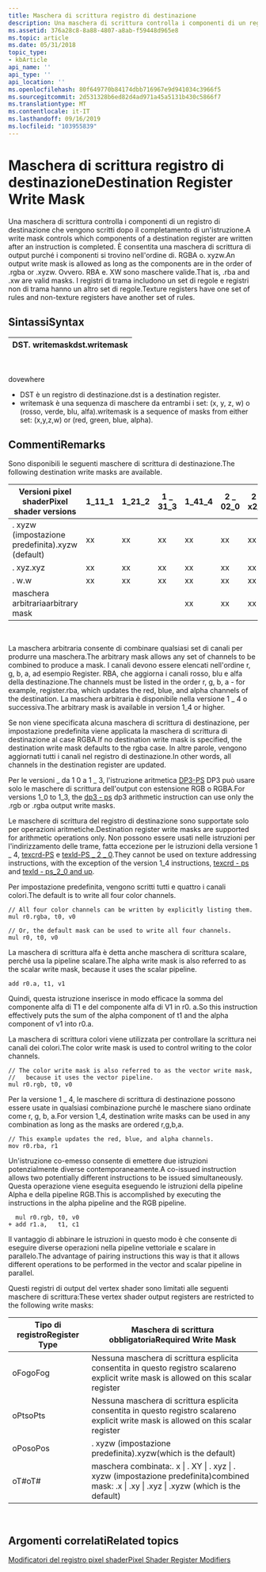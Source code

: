```yaml
---
title: Maschera di scrittura registro di destinazione
description: Una maschera di scrittura controlla i componenti di un registro di destinazione che vengono scritti dopo il completamento di un'istruzione.
ms.assetid: 376a28c8-8a88-4807-a8ab-f59448d965e8
ms.topic: article
ms.date: 05/31/2018
topic_type:
- kbArticle
api_name: ''
api_type: ''
api_location: ''
ms.openlocfilehash: 80f649770b84174dbb716967e9d941034c3966f5
ms.sourcegitcommit: 2d531328b6ed82d4ad971a45a5131b430c5866f7
ms.translationtype: MT
ms.contentlocale: it-IT
ms.lasthandoff: 09/16/2019
ms.locfileid: "103955839"
---
```

# <a name="destination-register-write-mask"></a><span data-ttu-id="41360-103">Maschera di scrittura registro di destinazione</span><span class="sxs-lookup"><span data-stu-id="41360-103">Destination Register Write Mask</span></span>

<span data-ttu-id="41360-104">Una maschera di scrittura controlla i componenti di un registro di destinazione che vengono scritti dopo il completamento di un'istruzione.</span><span class="sxs-lookup"><span data-stu-id="41360-104">A write mask controls which components of a destination register are written after an instruction is completed.</span></span> <span data-ttu-id="41360-105">È consentita una maschera di scrittura di output purché i componenti si trovino nell'ordine di. RGBA o. xyzw.</span><span class="sxs-lookup"><span data-stu-id="41360-105">An output write mask is allowed as long as the components are in the order of .rgba or .xyzw.</span></span> <span data-ttu-id="41360-106">Ovvero. RBA e. XW sono maschere valide.</span><span class="sxs-lookup"><span data-stu-id="41360-106">That is, .rba and .xw are valid masks.</span></span> <span data-ttu-id="41360-107">I registri di trama includono un set di regole e registri non di trama hanno un altro set di regole.</span><span class="sxs-lookup"><span data-stu-id="41360-107">Texture registers have one set of rules and non-texture registers have another set of rules.</span></span>

## <a name="syntax"></a><span data-ttu-id="41360-108">Sintassi</span><span class="sxs-lookup"><span data-stu-id="41360-108">Syntax</span></span>



| <span data-ttu-id="41360-109">DST. writemask</span><span class="sxs-lookup"><span data-stu-id="41360-109">dst.writemask</span></span> |
|---------------|



 

<span data-ttu-id="41360-110">dove</span><span class="sxs-lookup"><span data-stu-id="41360-110">where</span></span>

-   <span data-ttu-id="41360-111">DST è un registro di destinazione.</span><span class="sxs-lookup"><span data-stu-id="41360-111">dst is a destination register.</span></span>
-   <span data-ttu-id="41360-112">writemask è una sequenza di maschere da entrambi i set: (x, y, z, w) o (rosso, verde, blu, alfa).</span><span class="sxs-lookup"><span data-stu-id="41360-112">writemask is a sequence of masks from either set: (x,y,z,w) or (red, green, blue, alpha).</span></span>

## <a name="remarks"></a><span data-ttu-id="41360-113">Commenti</span><span class="sxs-lookup"><span data-stu-id="41360-113">Remarks</span></span>

<span data-ttu-id="41360-114">Sono disponibili le seguenti maschere di scrittura di destinazione.</span><span class="sxs-lookup"><span data-stu-id="41360-114">The following destination write masks are available.</span></span>



| <span data-ttu-id="41360-115">Versioni pixel shader</span><span class="sxs-lookup"><span data-stu-id="41360-115">Pixel shader versions</span></span> | <span data-ttu-id="41360-116">1\_1</span><span class="sxs-lookup"><span data-stu-id="41360-116">1\_1</span></span> | <span data-ttu-id="41360-117">1\_2</span><span class="sxs-lookup"><span data-stu-id="41360-117">1\_2</span></span> | <span data-ttu-id="41360-118">1 \_ 3</span><span class="sxs-lookup"><span data-stu-id="41360-118">1\_3</span></span> | <span data-ttu-id="41360-119">1\_4</span><span class="sxs-lookup"><span data-stu-id="41360-119">1\_4</span></span> | <span data-ttu-id="41360-120">2 \_ 0</span><span class="sxs-lookup"><span data-stu-id="41360-120">2\_0</span></span> | <span data-ttu-id="41360-121">2 \_ x</span><span class="sxs-lookup"><span data-stu-id="41360-121">2\_x</span></span> | <span data-ttu-id="41360-122">2 \_ SW</span><span class="sxs-lookup"><span data-stu-id="41360-122">2\_sw</span></span> | <span data-ttu-id="41360-123">3 \_ 0</span><span class="sxs-lookup"><span data-stu-id="41360-123">3\_0</span></span> | <span data-ttu-id="41360-124">3 \_ SW</span><span class="sxs-lookup"><span data-stu-id="41360-124">3\_sw</span></span> |
|-----------------------|------|------|------|------|------|------|-------|------|-------|
| <span data-ttu-id="41360-125">. xyzw (impostazione predefinita)</span><span class="sxs-lookup"><span data-stu-id="41360-125">.xyzw (default)</span></span>       | <span data-ttu-id="41360-126">x</span><span class="sxs-lookup"><span data-stu-id="41360-126">x</span></span>    | <span data-ttu-id="41360-127">x</span><span class="sxs-lookup"><span data-stu-id="41360-127">x</span></span>    | <span data-ttu-id="41360-128">x</span><span class="sxs-lookup"><span data-stu-id="41360-128">x</span></span>    | <span data-ttu-id="41360-129">x</span><span class="sxs-lookup"><span data-stu-id="41360-129">x</span></span>    | <span data-ttu-id="41360-130">x</span><span class="sxs-lookup"><span data-stu-id="41360-130">x</span></span>    | <span data-ttu-id="41360-131">x</span><span class="sxs-lookup"><span data-stu-id="41360-131">x</span></span>    | <span data-ttu-id="41360-132">x</span><span class="sxs-lookup"><span data-stu-id="41360-132">x</span></span>     | <span data-ttu-id="41360-133">x</span><span class="sxs-lookup"><span data-stu-id="41360-133">x</span></span>    | <span data-ttu-id="41360-134">x</span><span class="sxs-lookup"><span data-stu-id="41360-134">x</span></span>     |
| <span data-ttu-id="41360-135">. xyz</span><span class="sxs-lookup"><span data-stu-id="41360-135">.xyz</span></span>                  | <span data-ttu-id="41360-136">x</span><span class="sxs-lookup"><span data-stu-id="41360-136">x</span></span>    | <span data-ttu-id="41360-137">x</span><span class="sxs-lookup"><span data-stu-id="41360-137">x</span></span>    | <span data-ttu-id="41360-138">x</span><span class="sxs-lookup"><span data-stu-id="41360-138">x</span></span>    | <span data-ttu-id="41360-139">x</span><span class="sxs-lookup"><span data-stu-id="41360-139">x</span></span>    | <span data-ttu-id="41360-140">x</span><span class="sxs-lookup"><span data-stu-id="41360-140">x</span></span>    | <span data-ttu-id="41360-141">x</span><span class="sxs-lookup"><span data-stu-id="41360-141">x</span></span>    | <span data-ttu-id="41360-142">x</span><span class="sxs-lookup"><span data-stu-id="41360-142">x</span></span>     | <span data-ttu-id="41360-143">x</span><span class="sxs-lookup"><span data-stu-id="41360-143">x</span></span>    | <span data-ttu-id="41360-144">x</span><span class="sxs-lookup"><span data-stu-id="41360-144">x</span></span>     |
| <span data-ttu-id="41360-145">. w</span><span class="sxs-lookup"><span data-stu-id="41360-145">.w</span></span>                    | <span data-ttu-id="41360-146">x</span><span class="sxs-lookup"><span data-stu-id="41360-146">x</span></span>    | <span data-ttu-id="41360-147">x</span><span class="sxs-lookup"><span data-stu-id="41360-147">x</span></span>    | <span data-ttu-id="41360-148">x</span><span class="sxs-lookup"><span data-stu-id="41360-148">x</span></span>    | <span data-ttu-id="41360-149">x</span><span class="sxs-lookup"><span data-stu-id="41360-149">x</span></span>    | <span data-ttu-id="41360-150">x</span><span class="sxs-lookup"><span data-stu-id="41360-150">x</span></span>    | <span data-ttu-id="41360-151">x</span><span class="sxs-lookup"><span data-stu-id="41360-151">x</span></span>    | <span data-ttu-id="41360-152">x</span><span class="sxs-lookup"><span data-stu-id="41360-152">x</span></span>     | <span data-ttu-id="41360-153">x</span><span class="sxs-lookup"><span data-stu-id="41360-153">x</span></span>    | <span data-ttu-id="41360-154">x</span><span class="sxs-lookup"><span data-stu-id="41360-154">x</span></span>     |
| <span data-ttu-id="41360-155">maschera arbitraria</span><span class="sxs-lookup"><span data-stu-id="41360-155">arbitrary mask</span></span>        |      |      |      | <span data-ttu-id="41360-156">x</span><span class="sxs-lookup"><span data-stu-id="41360-156">x</span></span>    | <span data-ttu-id="41360-157">x</span><span class="sxs-lookup"><span data-stu-id="41360-157">x</span></span>    | <span data-ttu-id="41360-158">x</span><span class="sxs-lookup"><span data-stu-id="41360-158">x</span></span>    | <span data-ttu-id="41360-159">x</span><span class="sxs-lookup"><span data-stu-id="41360-159">x</span></span>     | <span data-ttu-id="41360-160">x</span><span class="sxs-lookup"><span data-stu-id="41360-160">x</span></span>    | <span data-ttu-id="41360-161">x</span><span class="sxs-lookup"><span data-stu-id="41360-161">x</span></span>     |



 

<span data-ttu-id="41360-162">La maschera arbitraria consente di combinare qualsiasi set di canali per produrre una maschera.</span><span class="sxs-lookup"><span data-stu-id="41360-162">The arbitrary mask allows any set of channels to be combined to produce a mask.</span></span> <span data-ttu-id="41360-163">I canali devono essere elencati nell'ordine r, g, b, a, ad esempio Register. RBA, che aggiorna i canali rosso, blu e alfa della destinazione.</span><span class="sxs-lookup"><span data-stu-id="41360-163">The channels must be listed in the order r, g, b, a - for example, register.rba, which updates the red, blue, and alpha channels of the destination.</span></span> <span data-ttu-id="41360-164">La maschera arbitraria è disponibile nella versione 1 \_ 4 o successiva.</span><span class="sxs-lookup"><span data-stu-id="41360-164">The arbitrary mask is available in version 1\_4 or higher.</span></span>

<span data-ttu-id="41360-165">Se non viene specificata alcuna maschera di scrittura di destinazione, per impostazione predefinita viene applicata la maschera di scrittura di destinazione al case RGBA.</span><span class="sxs-lookup"><span data-stu-id="41360-165">If no destination write mask is specified, the destination write mask defaults to the rgba case.</span></span> <span data-ttu-id="41360-166">In altre parole, vengono aggiornati tutti i canali nel registro di destinazione.</span><span class="sxs-lookup"><span data-stu-id="41360-166">In other words, all channels in the destination register are updated.</span></span>

<span data-ttu-id="41360-167">Per le versioni \_ da 1 0 a 1 \_ 3, l'istruzione aritmetica [DP3-PS](dp3---ps.md) DP3 può usare solo le maschere di scrittura dell'output con estensione RGB o RGBA.</span><span class="sxs-lookup"><span data-stu-id="41360-167">For versions 1\_0 to 1\_3, the [dp3 - ps](dp3---ps.md) dp3 arithmetic instruction can use only the .rgb or .rgba output write masks.</span></span>

<span data-ttu-id="41360-168">Le maschere di scrittura del registro di destinazione sono supportate solo per operazioni aritmetiche.</span><span class="sxs-lookup"><span data-stu-id="41360-168">Destination register write masks are supported for arithmetic operations only.</span></span> <span data-ttu-id="41360-169">Non possono essere usati nelle istruzioni per l'indirizzamento delle trame, fatta eccezione per le istruzioni della versione 1 \_ 4, [texcrd-PS](texcrd---ps.md) e [texld-PS \_ 2 \_ 0](texld---ps-2-0.md).</span><span class="sxs-lookup"><span data-stu-id="41360-169">They cannot be used on texture addressing instructions, with the exception of the version 1\_4 instructions, [texcrd - ps](texcrd---ps.md) and [texld - ps\_2\_0 and up](texld---ps-2-0.md).</span></span>

<span data-ttu-id="41360-170">Per impostazione predefinita, vengono scritti tutti e quattro i canali colori.</span><span class="sxs-lookup"><span data-stu-id="41360-170">The default is to write all four color channels.</span></span>


```
// All four color channels can be written by explicitly listing them.
mul r0.rgba, t0, v0

// Or, the default mask can be used to write all four channels.
mul r0, t0, v0
```



<span data-ttu-id="41360-171">La maschera di scrittura alfa è detta anche maschera di scrittura scalare, perché usa la pipeline scalare.</span><span class="sxs-lookup"><span data-stu-id="41360-171">The alpha write mask is also referred to as the scalar write mask, because it uses the scalar pipeline.</span></span>


```
add r0.a, t1, v1
```



<span data-ttu-id="41360-172">Quindi, questa istruzione inserisce in modo efficace la somma del componente alfa di T1 e del componente alfa di V1 in r0. a.</span><span class="sxs-lookup"><span data-stu-id="41360-172">So this instruction effectively puts the sum of the alpha component of t1 and the alpha component of v1 into r0.a.</span></span>

<span data-ttu-id="41360-173">La maschera di scrittura colori viene utilizzata per controllare la scrittura nei canali dei colori.</span><span class="sxs-lookup"><span data-stu-id="41360-173">The color write mask is used to control writing to the color channels.</span></span>


```
// The color write mask is also referred to as the vector write mask, 
//   because it uses the vector pipeline.
mul r0.rgb, t0, v0
```



<span data-ttu-id="41360-174">Per la versione 1 \_ 4, le maschere di scrittura di destinazione possono essere usate in qualsiasi combinazione purché le maschere siano ordinate come r, g, b, a.</span><span class="sxs-lookup"><span data-stu-id="41360-174">For version 1\_4, destination write masks can be used in any combination as long as the masks are ordered r,g,b,a.</span></span>


```
// This example updates the red, blue, and alpha channels.
mov r0.rba, r1
```



<span data-ttu-id="41360-175">Un'istruzione co-emesso consente di emettere due istruzioni potenzialmente diverse contemporaneamente.</span><span class="sxs-lookup"><span data-stu-id="41360-175">A co-issued instruction allows two potentially different instructions to be issued simultaneously.</span></span> <span data-ttu-id="41360-176">Questa operazione viene eseguita eseguendo le istruzioni della pipeline Alpha e della pipeline RGB.</span><span class="sxs-lookup"><span data-stu-id="41360-176">This is accomplished by executing the instructions in the alpha pipeline and the RGB pipeline.</span></span>


```
  mul r0.rgb, t0, v0
+ add r1.a,   t1, c1
```



<span data-ttu-id="41360-177">Il vantaggio di abbinare le istruzioni in questo modo è che consente di eseguire diverse operazioni nella pipeline vettoriale e scalare in parallelo.</span><span class="sxs-lookup"><span data-stu-id="41360-177">The advantage of pairing instructions this way is that it allows different operations to be performed in the vector and scalar pipeline in parallel.</span></span>

<span data-ttu-id="41360-178">Questi registri di output del vertex shader sono limitati alle seguenti maschere di scrittura:</span><span class="sxs-lookup"><span data-stu-id="41360-178">These vertex shader output registers are restricted to the following write masks:</span></span>



| <span data-ttu-id="41360-179">Tipo di registro</span><span class="sxs-lookup"><span data-stu-id="41360-179">Register Type</span></span> | <span data-ttu-id="41360-180">Maschera di scrittura obbligatoria</span><span class="sxs-lookup"><span data-stu-id="41360-180">Required Write Mask</span></span>                                              |
|---------------|------------------------------------------------------------------|
| <span data-ttu-id="41360-181">oFog</span><span class="sxs-lookup"><span data-stu-id="41360-181">oFog</span></span>          | <span data-ttu-id="41360-182">Nessuna maschera di scrittura esplicita consentita in questo registro scalare</span><span class="sxs-lookup"><span data-stu-id="41360-182">no explicit write mask is allowed on this scalar register</span></span>        |
| <span data-ttu-id="41360-183">oPts</span><span class="sxs-lookup"><span data-stu-id="41360-183">oPts</span></span>          | <span data-ttu-id="41360-184">Nessuna maschera di scrittura esplicita consentita in questo registro scalare</span><span class="sxs-lookup"><span data-stu-id="41360-184">no explicit write mask is allowed on this scalar register</span></span>        |
| <span data-ttu-id="41360-185">oPos</span><span class="sxs-lookup"><span data-stu-id="41360-185">oPos</span></span>          | <span data-ttu-id="41360-186">. xyzw (impostazione predefinita)</span><span class="sxs-lookup"><span data-stu-id="41360-186">.xyzw(which is the default)</span></span>                                      |
| <span data-ttu-id="41360-187">oT\#</span><span class="sxs-lookup"><span data-stu-id="41360-187">oT\#</span></span>          | <span data-ttu-id="41360-188">maschera combinata:. x \| . XY \| . xyz \| . xyzw (impostazione predefinita)</span><span class="sxs-lookup"><span data-stu-id="41360-188">combined mask: .x \| .xy \| .xyz \| .xyzw (which is the default)</span></span> |



 

## <a name="related-topics"></a><span data-ttu-id="41360-189">Argomenti correlati</span><span class="sxs-lookup"><span data-stu-id="41360-189">Related topics</span></span>

<dl> <dt>

[<span data-ttu-id="41360-190">Modificatori del registro pixel shader</span><span class="sxs-lookup"><span data-stu-id="41360-190">Pixel Shader Register Modifiers</span></span>](dx9-graphics-reference-asm-ps-registers-modifiers.md)
</dt> </dl>

 

 




